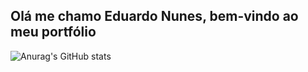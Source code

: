 ## Olá me chamo Eduardo Nunes, bem-vindo ao meu portfólio 
![Anurag's GitHub stats](https://github-readme-stats.vercel.app/api?username=edununexx&theme==github-readme-stats&cache_seco)

